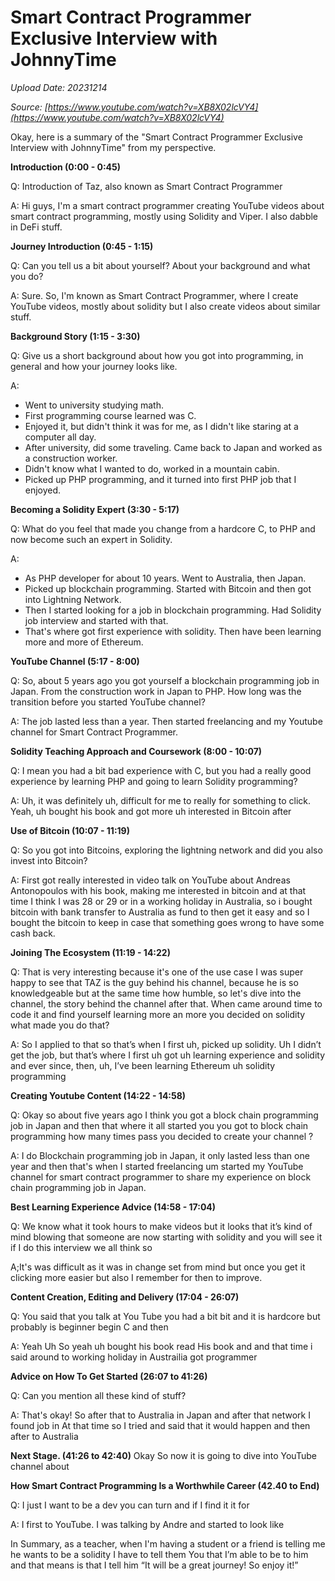 # Smart Contract Programmer Exclusive Interview with JohnnyTime

*Upload Date: 20231214*

*Source: [https://www.youtube.com/watch?v=XB8X02lcVY4](https://www.youtube.com/watch?v=XB8X02lcVY4)*

Okay, here is a summary of the "Smart Contract Programmer Exclusive Interview with JohnnyTime" from my perspective.

**Introduction (0:00 - 0:45)**

Q: Introduction of Taz, also known as Smart Contract Programmer

A: Hi guys, I'm a smart contract programmer creating YouTube videos about smart contract programming, mostly using Solidity and Viper. I also dabble in DeFi stuff.

**Journey Introduction (0:45 - 1:15)**

Q: Can you tell us a bit about yourself? About your background and what you do?

A: Sure. So, I'm known as Smart Contract Programmer, where I create YouTube videos, mostly about solidity but I also create videos about similar stuff.

**Background Story (1:15 - 3:30)**

Q: Give us a short background about how you got into programming, in general and how your journey looks like.

A:
*   Went to university studying math.
*   First programming course learned was C.
*   Enjoyed it, but didn't think it was for me, as I didn't like staring at a computer all day.
*   After university, did some traveling. Came back to Japan and worked as a construction worker.
*   Didn't know what I wanted to do, worked in a mountain cabin.
*   Picked up PHP programming, and it turned into first PHP job that I enjoyed.

**Becoming a Solidity Expert (3:30 - 5:17)**

Q: What do you feel that made you change from a hardcore C, to PHP and now become such an expert in Solidity.

A:
*   As PHP developer for about 10 years. Went to Australia, then Japan.
*   Picked up blockchain programming. Started with Bitcoin and then got into Lightning Network.
*   Then I started looking for a job in blockchain programming. Had Solidity job interview and started with that.
*   That's where got first experience with solidity. Then have been learning more and more of Ethereum.

**YouTube Channel (5:17 - 8:00)**

Q: So, about 5 years ago you got yourself a blockchain programming job in Japan. From the construction work in Japan to PHP. How long was the transition before you started YouTube channel?

A: The job lasted less than a year. Then started freelancing and my Youtube channel for Smart Contract Programmer.

**Solidity Teaching Approach and Coursework (8:00 - 10:07)**

Q: I mean you had a bit bad experience with C, but you had a really good experience by learning PHP and going to learn Solidity programming?

A: Uh, it was definitely uh, difficult for me to really for something to click. Yeah, uh bought his book and got more uh interested in Bitcoin after

**Use of Bitcoin (10:07 - 11:19)**

Q: So you got into Bitcoins, exploring the lightning network and did you also invest into Bitcoin?

A: First got really interested in video talk on YouTube about Andreas Antonopoulos with his book, making me interested in bitcoin and at that time I think I was 28 or 29 or in a working holiday in Australia, so i bought bitcoin with bank transfer to Australia as fund to then get it easy and so I bought the bitcoin to keep in case that something goes wrong to have some cash back.

**Joining The Ecosystem (11:19 - 14:22)**

Q: That is very interesting because it's one of the use case I was super happy to see that TAZ is the guy behind his channel, because he is so knowledgeable but at the same time how humble, so let's dive into the channel, the story behind the channel after that. When came around time to code it and find yourself learning more an more you decided on solidity what made you do that?

A: So I applied to that so that’s when I first uh, picked up solidity. Uh I didn’t get the job, but that’s where I first uh got uh learning experience and solidity and ever since, then, uh, I’ve been learning Ethereum uh solidity programming

**Creating Youtube Content (14:22 - 14:58)**

Q: Okay so about five years ago I think you got a block chain programming job in Japan and then that where it all started you you got to block chain programming how many times pass you decided to create your channel ?

A: I do Blockchain programming job in Japan, it only lasted less than one year and then that's when I started freelancing um started my YouTube channel for smart contract programmer to share my experience on block chain programming job in Japan.

**Best Learning Experience Advice (14:58 - 17:04)**

Q: We know what it took hours to make videos but it looks that it’s kind of mind blowing that someone are now starting with solidity and you will see it if I do this interview we all think so

A;It's was difficult as it was in change set from mind but once you get it clicking more easier but also I remember for then to improve.

**Content Creation, Editing and Delivery (17:04 - 26:07)**

Q: You said that you talk at You Tube you had a bit bit and it is hardcore but probably is beginner begin C and then

A: Yeah Uh So yeah uh bought his book read His book and and that time i said around to working holiday in Austrailia got programmer

**Advice on How To Get Started (26:07 to 41:26)**

Q: Can you mention all these kind of stuff?

A: That's okay! So after that to Australia in Japan and after that network I found job in At that time so I tried and said that it would happen and then after to Australia

 **Next Stage. (41:26 to 42:40)**
Okay So now it is going to dive into YouTube channel about

**How Smart Contract Programming Is a Worthwhile Career (42.40 to End)**

Q: I just I want to be a dev you can turn and if I find it it for

A: I first to YouTube. I was talking by Andre and started to look like

In Summary, as a teacher, when I'm having a student or a friend is telling me he wants to be a solidity I have to tell them You that I’m able to be to him and that means is that I tell him “It will be a great journey! So enjoy it!”